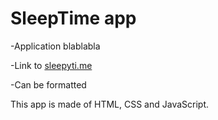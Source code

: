 # SleepTime app

-Application blablabla

-Link to [sleepyti.me](https://sleepyti.me/)

-Can be formatted

This app is made of HTML, CSS and JavaScript.